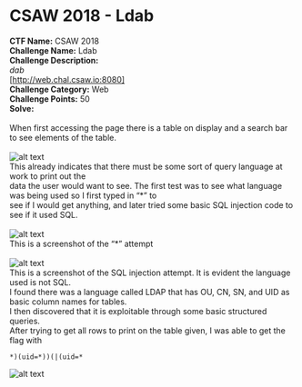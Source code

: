 # CSAW 2018 - Ldab<br>
**CTF Name:** CSAW 2018 </br>
**Challenge Name:** Ldab</br>
**Challenge Description:**</br>
*dab*</br>
[http://web.chal.csaw.io:8080]</br>
**Challenge Category:** Web</br>
**Challenge Points:** 50</br>
**Solve:**</br></br>
When first accessing the page there is a table on display and a search bar to see elements of the table.</br></br>
![alt text](https://i.postimg.cc/YSqsJc4v/pic1.png)</br>
This already indicates that there must be some sort of query language at work to print out the</br>
data the user would want to see. The first test was to see what language was being used so I first typed in “\*” to</br>
see if I would get anything, and later tried some basic SQL injection code to see if it used SQL.</br></br>
![alt text](https://i.postimg.cc/3RkbxgF7/pic2.png)</br> 
This is a screenshot of the “\*” attempt</br></br>
![alt text](https://i.postimg.cc/k4LY6BTS/pic3.png)</br>
This is a screenshot of the SQL injection attempt. It is evident the language used is not SQL. </br>
I found there was a language called LDAP that has OU, CN, SN, and UID as basic column names for tables.</br>
I then discovered that it is exploitable through some basic structured queries.</br>
After trying to get all rows to print on the table given, I was able to get the flag with</br> 
```
*)(uid=*))(|(uid=*
```
![alt text](https://i.postimg.cc/C5DPjS2Q/pic4.png)</br>
